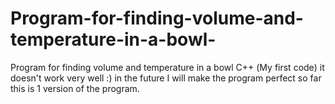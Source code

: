 # Program-for-finding-volume-and-temperature-in-a-bowl-
Program for finding volume and temperature in a bowl С++ (My first code)
it doesn't work very well :)
in the future I will make the program perfect so far this is 1 version of the program.
